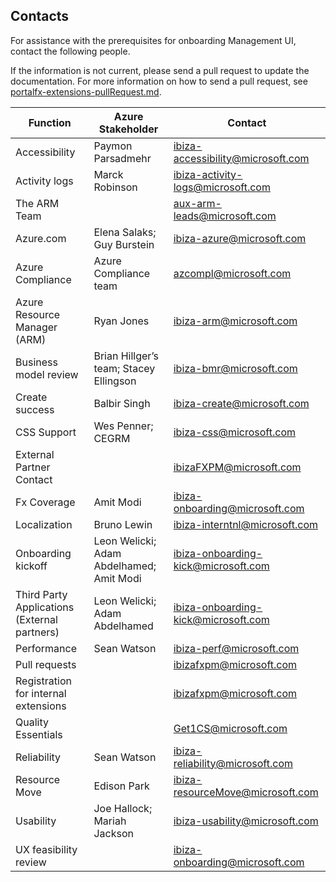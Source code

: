 <a name="contacts"></a>
## Contacts

For assistance with the prerequisites for onboarding Management UI, contact the following people.  

If the information is not current, please send a pull request to update the documentation. For more information on how to send a pull request, see [portalfx-extensions-pullRequest.md](portalfx-extensions-pullRequest.md).

<!-- TODO: validate person names against links in portalfx-onboarding.md -->

| Function                                      | Azure Stakeholder                         | Contact |
| ---                                           | ---                                       |  --- |
| Accessibility	                                | Paymon Parsadmehr                         | ibiza-accessibility@microsoft.com |
| Activity logs	                                | Marck Robinson                            | ibiza-activity-logs@microsoft.com |
| The ARM Team                                  |                                           | aux-arm-leads@microsoft.com |
| Azure.com	                                    | Elena Salaks; Guy Burstein                | ibiza-azure@microsoft.com |
| Azure Compliance                              | Azure Compliance team                     | azcompl@microsoft.com |
| Azure Resource Manager (ARM)                  | Ryan Jones                                | ibiza-arm@microsoft.com |
| Business model review                         | Brian Hillger’s team;  Stacey Ellingson   | ibiza-bmr@microsoft.com |
| Create success                                | Balbir Singh                              | ibiza-create@microsoft.com |
| CSS Support                                   | Wes Penner; CEGRM                         | ibiza-css@microsoft.com |
| External Partner Contact                      |                                           | ibizaFXPM@microsoft.com |
| Fx Coverage 	                                | Amit Modi                                 | ibiza-onboarding@microsoft.com |
| Localization                                  | Bruno Lewin                               | ibiza-interntnl@microsoft.com |
| Onboarding kickoff                            | Leon Welicki; Adam Abdelhamed; Amit Modi  | ibiza-onboarding-kick@microsoft.com |
| Third Party Applications (External partners)  | Leon Welicki; Adam Abdelhamed             | ibiza-onboarding-kick@microsoft.com |
| Performance                                   | Sean Watson                               | ibiza-perf@microsoft.com |
| Pull requests                                 |                                           | ibizafxpm@microsoft.com |
| Registration for internal extensions          |                                           | ibizafxpm@microsoft.com |
| Quality Essentials                            |                                           | Get1CS@microsoft.com​ |
| Reliability                                   | Sean Watson                               | ibiza-reliability@microsoft.com |
| Resource Move                                 | Edison Park                               | ibiza-resourceMove@microsoft.com |
| Usability	                                    | Joe Hallock; Mariah Jackson               | ibiza-usability@microsoft.com |
| UX feasibility review                         |                                           | ibiza-onboarding@microsoft.com | 

<!-- TODO: Validate whether the ibizafxpm@microsoft.com  link is the correct one for sending pull requests to, when sending pull requests to the dev branch for new extensions. -->